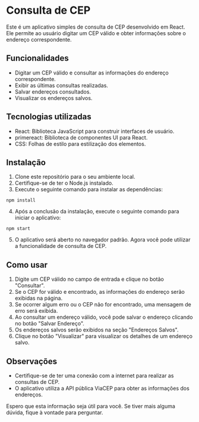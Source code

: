 # Consulta de CEP

Este é um aplicativo simples de consulta de CEP desenvolvido em React. Ele permite ao usuário digitar um CEP válido e obter informações sobre o endereço correspondente.

## Funcionalidades

- Digitar um CEP válido e consultar as informações do endereço correspondente.
- Exibir as últimas consultas realizadas.
- Salvar endereços consultados.
- Visualizar os endereços salvos.

## Tecnologias utilizadas

- React: Biblioteca JavaScript para construir interfaces de usuário.
- primereact: Biblioteca de componentes UI para React.
- CSS: Folhas de estilo para estilização dos elementos.

## Instalação

1. Clone este repositório para o seu ambiente local.
2. Certifique-se de ter o Node.js instalado.
3. Execute o seguinte comando para instalar as dependências:

```
npm install
```

4. Após a conclusão da instalação, execute o seguinte comando para iniciar o aplicativo:

```
npm start
```

5. O aplicativo será aberto no navegador padrão. Agora você pode utilizar a funcionalidade de consulta de CEP.

## Como usar

1. Digite um CEP válido no campo de entrada e clique no botão "Consultar".
2. Se o CEP for válido e encontrado, as informações do endereço serão exibidas na página.
3. Se ocorrer algum erro ou o CEP não for encontrado, uma mensagem de erro será exibida.
4. Ao consultar um endereço válido, você pode salvar o endereço clicando no botão "Salvar Endereço".
5. Os endereços salvos serão exibidos na seção "Endereços Salvos".
6. Clique no botão "Visualizar" para visualizar os detalhes de um endereço salvo.

## Observações

- Certifique-se de ter uma conexão com a internet para realizar as consultas de CEP.
- O aplicativo utiliza a API pública ViaCEP para obter as informações dos endereços.

Espero que esta informação seja útil para você. Se tiver mais alguma dúvida, fique à vontade para perguntar.